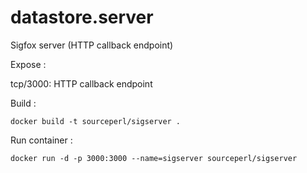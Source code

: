 # datastore.server
Sigfox server (HTTP callback endpoint)

Expose :

tcp/3000: HTTP callback endpoint

Build :

    docker build -t sourceperl/sigserver .

Run container :

    docker run -d -p 3000:3000 --name=sigserver sourceperl/sigserver

